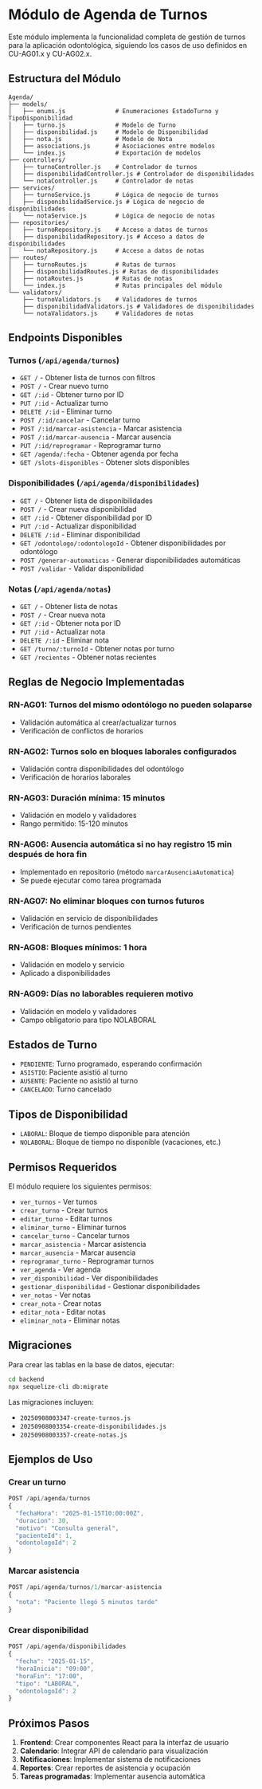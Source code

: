 # Módulo de Agenda de Turnos

Este módulo implementa la funcionalidad completa de gestión de turnos para la aplicación odontológica, siguiendo los casos de uso definidos en CU-AG01.x y CU-AG02.x.

## Estructura del Módulo

```
Agenda/
├── models/
│   ├── enums.js              # Enumeraciones EstadoTurno y TipoDisponibilidad
│   ├── turno.js              # Modelo de Turno
│   ├── disponibilidad.js     # Modelo de Disponibilidad
│   ├── nota.js               # Modelo de Nota
│   ├── associations.js       # Asociaciones entre modelos
│   └── index.js              # Exportación de modelos
├── controllers/
│   ├── turnoController.js    # Controlador de turnos
│   ├── disponibilidadController.js # Controlador de disponibilidades
│   └── notaController.js     # Controlador de notas
├── services/
│   ├── turnoService.js       # Lógica de negocio de turnos
│   ├── disponibilidadService.js # Lógica de negocio de disponibilidades
│   └── notaService.js        # Lógica de negocio de notas
├── repositories/
│   ├── turnoRepository.js    # Acceso a datos de turnos
│   ├── disponibilidadRepository.js # Acceso a datos de disponibilidades
│   └── notaRepository.js     # Acceso a datos de notas
├── routes/
│   ├── turnoRoutes.js        # Rutas de turnos
│   ├── disponibilidadRoutes.js # Rutas de disponibilidades
│   ├── notaRoutes.js         # Rutas de notas
│   └── index.js              # Rutas principales del módulo
└── validators/
    ├── turnoValidators.js    # Validadores de turnos
    ├── disponibilidadValidators.js # Validadores de disponibilidades
    └── notaValidators.js     # Validadores de notas
```

## Endpoints Disponibles

### Turnos (`/api/agenda/turnos`)

- `GET /` - Obtener lista de turnos con filtros
- `POST /` - Crear nuevo turno
- `GET /:id` - Obtener turno por ID
- `PUT /:id` - Actualizar turno
- `DELETE /:id` - Eliminar turno
- `POST /:id/cancelar` - Cancelar turno
- `POST /:id/marcar-asistencia` - Marcar asistencia
- `POST /:id/marcar-ausencia` - Marcar ausencia
- `PUT /:id/reprogramar` - Reprogramar turno
- `GET /agenda/:fecha` - Obtener agenda por fecha
- `GET /slots-disponibles` - Obtener slots disponibles

### Disponibilidades (`/api/agenda/disponibilidades`)

- `GET /` - Obtener lista de disponibilidades
- `POST /` - Crear nueva disponibilidad
- `GET /:id` - Obtener disponibilidad por ID
- `PUT /:id` - Actualizar disponibilidad
- `DELETE /:id` - Eliminar disponibilidad
- `GET /odontologo/:odontologoId` - Obtener disponibilidades por odontólogo
- `POST /generar-automaticas` - Generar disponibilidades automáticas
- `POST /validar` - Validar disponibilidad

### Notas (`/api/agenda/notas`)

- `GET /` - Obtener lista de notas
- `POST /` - Crear nueva nota
- `GET /:id` - Obtener nota por ID
- `PUT /:id` - Actualizar nota
- `DELETE /:id` - Eliminar nota
- `GET /turno/:turnoId` - Obtener notas por turno
- `GET /recientes` - Obtener notas recientes

## Reglas de Negocio Implementadas

### RN-AG01: Turnos del mismo odontólogo no pueden solaparse
- Validación automática al crear/actualizar turnos
- Verificación de conflictos de horarios

### RN-AG02: Turnos solo en bloques laborales configurados
- Validación contra disponibilidades del odontólogo
- Verificación de horarios laborales

### RN-AG03: Duración mínima: 15 minutos
- Validación en modelo y validadores
- Rango permitido: 15-120 minutos

### RN-AG06: Ausencia automática si no hay registro 15 min después de hora fin
- Implementado en repositorio (método `marcarAusenciaAutomatica`)
- Se puede ejecutar como tarea programada

### RN-AG07: No eliminar bloques con turnos futuros
- Validación en servicio de disponibilidades
- Verificación de turnos pendientes

### RN-AG08: Bloques mínimos: 1 hora
- Validación en modelo y servicio
- Aplicado a disponibilidades

### RN-AG09: Días no laborables requieren motivo
- Validación en modelo y validadores
- Campo obligatorio para tipo NOLABORAL

## Estados de Turno

- `PENDIENTE`: Turno programado, esperando confirmación
- `ASISTIO`: Paciente asistió al turno
- `AUSENTE`: Paciente no asistió al turno
- `CANCELADO`: Turno cancelado

## Tipos de Disponibilidad

- `LABORAL`: Bloque de tiempo disponible para atención
- `NOLABORAL`: Bloque de tiempo no disponible (vacaciones, etc.)

## Permisos Requeridos

El módulo requiere los siguientes permisos:

- `ver_turnos` - Ver turnos
- `crear_turno` - Crear turnos
- `editar_turno` - Editar turnos
- `eliminar_turno` - Eliminar turnos
- `cancelar_turno` - Cancelar turnos
- `marcar_asistencia` - Marcar asistencia
- `marcar_ausencia` - Marcar ausencia
- `reprogramar_turno` - Reprogramar turnos
- `ver_agenda` - Ver agenda
- `ver_disponibilidad` - Ver disponibilidades
- `gestionar_disponibilidad` - Gestionar disponibilidades
- `ver_notas` - Ver notas
- `crear_nota` - Crear notas
- `editar_nota` - Editar notas
- `eliminar_nota` - Eliminar notas

## Migraciones

Para crear las tablas en la base de datos, ejecutar:

```bash
cd backend
npx sequelize-cli db:migrate
```

Las migraciones incluyen:
- `20250908003347-create-turnos.js`
- `20250908003354-create-disponibilidades.js`
- `20250908003357-create-notas.js`

## Ejemplos de Uso

### Crear un turno
```javascript
POST /api/agenda/turnos
{
  "fechaHora": "2025-01-15T10:00:00Z",
  "duracion": 30,
  "motivo": "Consulta general",
  "pacienteId": 1,
  "odontologoId": 2
}
```

### Marcar asistencia
```javascript
POST /api/agenda/turnos/1/marcar-asistencia
{
  "nota": "Paciente llegó 5 minutos tarde"
}
```

### Crear disponibilidad
```javascript
POST /api/agenda/disponibilidades
{
  "fecha": "2025-01-15",
  "horaInicio": "09:00",
  "horaFin": "17:00",
  "tipo": "LABORAL",
  "odontologoId": 2
}
```

## Próximos Pasos

1. **Frontend**: Crear componentes React para la interfaz de usuario
2. **Calendario**: Integrar API de calendario para visualización
3. **Notificaciones**: Implementar sistema de notificaciones
4. **Reportes**: Crear reportes de asistencia y ocupación
5. **Tareas programadas**: Implementar ausencia automática

